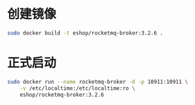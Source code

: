 创建镜像
======
```bash
sudo docker build -t eshop/rocketmq-broker:3.2.6 .
``` 

正式启动
======
```bash
sudo docker run --name rocketmq-broker -d -p 10911:10911 \
    -v /etc/localtime:/etc/localtime:ro \
    eshop/rocketmq-broker:3.2.6
``` 
